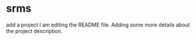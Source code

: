# srms
add a project
I am editing the README file. Adding some more details about the project description.

